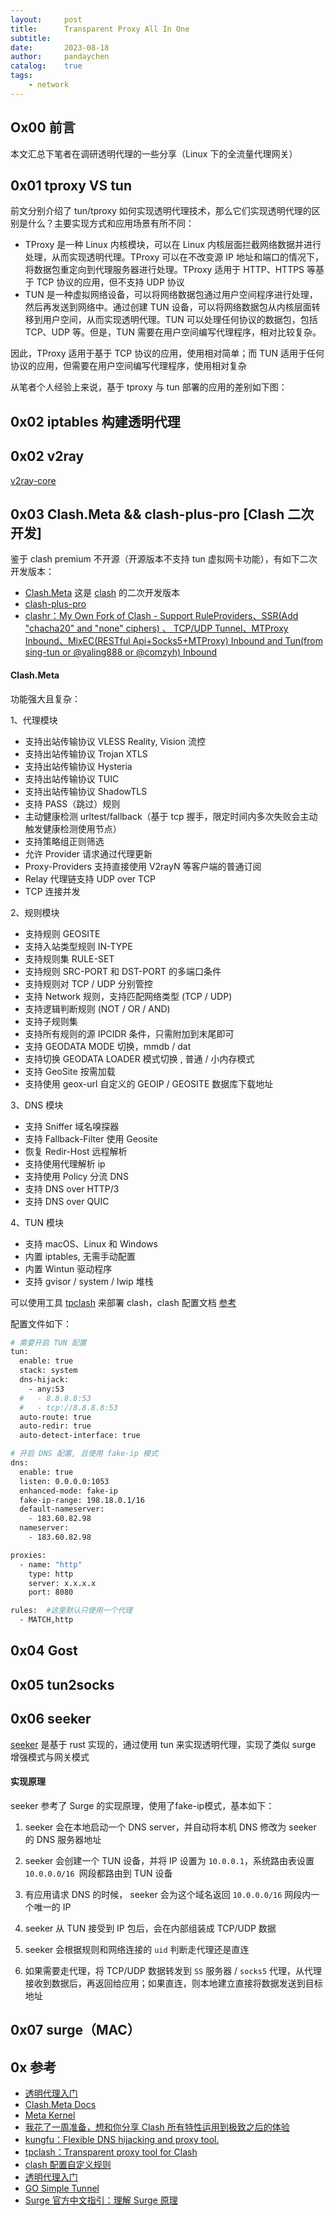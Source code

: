 ```yaml
---
layout:     post
title:      Transparent Proxy All In One
subtitle:
date:       2023-08-18
author:     pandaychen
catalog:    true
tags:
    - network
---
```



##  Ox00    前言
本文汇总下笔者在调研透明代理的一些分享（Linux 下的全流量代理网关）

##  0x01    tproxy VS tun

前文分别介绍了 tun/tproxy 如何实现透明代理技术，那么它们实现透明代理的区别是什么？主要实现方式和应用场景有所不同：

-   TProxy 是一种 Linux 内核模块，可以在 Linux 内核层面拦截网络数据并进行处理，从而实现透明代理。TProxy 可以在不改变源 IP 地址和端口的情况下，将数据包重定向到代理服务器进行处理。TProxy 适用于 HTTP、HTTPS 等基于 TCP 协议的应用，但不支持 UDP 协议
-   TUN 是一种虚拟网络设备，可以将网络数据包通过用户空间程序进行处理，然后再发送到网络中。通过创建 TUN 设备，可以将网络数据包从内核层面转移到用户空间，从而实现透明代理。TUN 可以处理任何协议的数据包，包括 TCP、UDP 等。但是，TUN 需要在用户空间编写代理程序，相对比较复杂。

因此，TProxy 适用于基于 TCP 协议的应用，使用相对简单；而 TUN 适用于任何协议的应用，但需要在用户空间编写代理程序，使用相对复杂


从笔者个人经验上来说，基于 tproxy 与 tun 部署的应用的差别如下图：


##  0x02    iptables 构建透明代理



##  0x02    v2ray
[v2ray-core](https://github.com/v2fly/v2ray-core)

##  0x03    Clash.Meta && clash-plus-pro [Clash 二次开发]

鉴于 clash premium 不开源（开源版本不支持 tun 虚拟网卡功能），有如下二次开发版本：

-   [Clash.Meta](https://github.com/MetaCubeX/Clash.Meta/tree/Meta) 这是 [clash](https://github.com/Dreamacro/clash) 的二次开发版本
-   [clash-plus-pro](https://github.com/yaling888/clash)
- [clashr：My Own Fork of Clash - Support RuleProviders、SSR(Add "chacha20" and "none" ciphers) 、 TCP/UDP Tunnel、MTProxy Inbound、MixEC(RESTful Api+Socks5+MTProxy) Inbound and Tun(from sing-tun or @yaling888 or @comzyh) Inbound](https://github.com/wwqgtxx/clashr)


####    Clash.Meta
功能强大且复杂：

1、代理模块

-   支持出站传输协议 VLESS Reality, Vision 流控
-   支持出站传输协议 Trojan XTLS
-   支持出站传输协议 Hysteria
-   支持出站传输协议 TUIC
-   支持出站传输协议 ShadowTLS
-   支持 PASS（跳过）规则
-   主动健康检测 urltest/fallback（基于 tcp 握手，限定时间内多次失败会主动触发健康检测使用节点）
-   支持策略组正则筛选
-   允许 Provider 请求通过代理更新
-   Proxy-Providers 支持直接使用 V2rayN 等客户端的普通订阅
-   Relay 代理链支持 UDP over TCP
-   TCP 连接并发


2、规则模块

-   支持规则 GEOSITE
-   支持入站类型规则 IN-TYPE
-   支持规则集 RULE-SET
-   支持规则 SRC-PORT 和 DST-PORT 的多端口条件
-   支持规则对 TCP / UDP 分别管控
-   支持 Network 规则，支持匹配网络类型 (TCP / UDP)
-   支持逻辑判断规则 (NOT / OR / AND)
-   支持子规则集
-   支持所有规则的源 IPCIDR 条件，只需附加到末尾即可
-   支持 GEODATA MODE 切换，mmdb / dat
-   支持切换 GEODATA LOADER 模式切换 , 普通 / 小内存模式
-   支持 GeoSite 按需加载
-   支持使用 geox-url 自定义的 GEOIP / GEOSITE 数据库下载地址

3、DNS 模块

-   支持 Sniffer 域名嗅探器
-   支持 Fallback-Filter 使用 Geosite
-   恢复 Redir-Host 远程解析
-   支持使用代理解析 ip
-   支持使用 Policy 分流 DNS
-   支持 DNS over HTTP/3
-   支持 DNS over QUIC

4、TUN 模块

-   支持 macOS、Linux 和 Windows
-   内置 iptables, 无需手动配置
-   内置 Wintun 驱动程序
-   支持 gvisor / system / lwip 堆栈


可以使用工具 [tpclash](https://github.com/mritd/tpclash) 来部署 clash，clash 配置文档 [参考](https://wiki.metacubex.one/config/)

配置文件如下：

```bash
# 需要开启 TUN 配置
tun:
  enable: true
  stack: system
  dns-hijack:
    - any:53
  #   - 8.8.8.8:53
  #   - tcp://8.8.8.8:53
  auto-route: true
  auto-redir: true
  auto-detect-interface: true

# 开启 DNS 配置, 且使用 fake-ip 模式
dns:
  enable: true
  listen: 0.0.0.0:1053
  enhanced-mode: fake-ip
  fake-ip-range: 198.18.0.1/16
  default-nameserver:
    - 183.60.82.98
  nameserver:
    - 183.60.82.98

proxies:
  - name: "http"
    type: http
    server: x.x.x.x
    port: 8080

rules:  #这里默认只使用一个代理
  - MATCH,http
```

##  0x04    Gost

##  0x05    tun2socks


##  0x06    seeker
[seeker](https://github.com/gfreezy/seeker) 是基于 rust 实现的，通过使用 tun 来实现透明代理，实现了类似 surge 增强模式与网关模式

####    实现原理
seeker 参考了 Surge 的实现原理，使用了fake-ip模式，基本如下：

1.  seeker 会在本地启动一个 DNS server，并自动将本机 DNS 修改为 seeker 的 DNS 服务器地址

2. seeker 会创建一个 TUN 设备，并将 IP 设置为 `10.0.0.1`，系统路由表设置 `10.0.0.0/16 `网段都路由到 TUN 设备

3.  有应用请求 DNS 的时候， seeker 会为这个域名返回 `10.0.0.0/16` 网段内一个唯一的 IP

4.  seeker 从 TUN 接受到 IP 包后，会在内部组装成 TCP/UDP 数据

5.  seeker 会根据规则和网络连接的 `uid` 判断走代理还是直连

6.  如果需要走代理，将 TCP/UDP 数据转发到 `SS` 服务器 / `socks5` 代理，从代理接收到数据后，再返回给应用；如果直连，则本地建立直接将数据发送到目标地址

##  0x07    surge（MAC）


##  0x  参考
-   [透明代理入门](https://xtls.github.io/document/level-2/transparent_proxy/transparent_proxy.html#iptables-%E5%AE%9E%E7%8E%B0%E9%80%8F%E6%98%8E%E4%BB%A3%E7%90%86%E5%8E%9F%E7%90%86)
-   [Clash.Meta Docs](https://wiki.metacubex.one/)
-   [Meta Kernel](https://github.com/MetaCubeX/Clash.Meta/tree/Meta)
-   [我花了一周准备，想和你分享 Clash 所有特性运用到极致之后的体验](https://www.v2ex.com/t/948499)
-   [kungfu：Flexible DNS hijacking and proxy tool.](https://github.com/yinheli/kungfu)
-   [tpclash：Transparent proxy tool for Clash](https://github.com/mritd/tpclash)
-   [clash 配置自定义规则](https://tomorrow505.xyz/clash%E9%85%8D%E7%BD%AE%E8%87%AA%E5%AE%9A%E4%B9%89%E8%A7%84%E5%88%99/)
-   [透明代理入门](https://xtls.github.io/document/level-2/transparent_proxy/transparent_proxy.html#iptables-%E5%AE%9E%E7%8E%B0%E9%80%8F%E6%98%8E%E4%BB%A3%E7%90%86%E5%8E%9F%E7%90%86)
-   [GO Simple Tunnel](https://gost.run/)
-   [Surge 官方中文指引：理解 Surge 原理](https://manual.nssurge.com/book/understanding-surge/cn/)